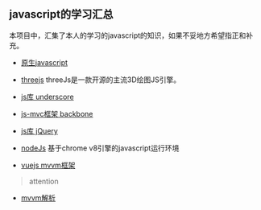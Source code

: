## javascript的学习汇总

本项目中，汇集了本人的学习的javascript的知识，如果不妥地方希望指正和补充。

- [原生javascript](./javascript/)

- [threejs](./threeJs/) 
	threeJs是一款开源的主流3D绘图JS引擎。

- [js库 underscore](./underscoreJs/)

- [js-mvc框架 backbone](./backbone/)

- [js库 jQuery](./jQuery/)

- [nodeJs](./node/)
	基于chrome v8引擎的javascript运行环境

- [vuejs mvvm框架](./vuejs/)



> attention

- [mvvm解析](./attention/mvvm.md)